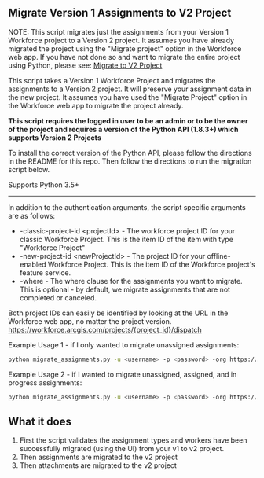 ## Migrate Version 1 Assignments to V2 Project

NOTE: This script migrates just the assignments from your Version 1 Workforce project to a Version 2 project. 
It assumes you have already migrated the project using the "Migrate project" option in the Workforce web app.
If you have not done so and want to migrate the entire project using Python, please see:
[Migrate to V2 Project](readmes/migrate_to_v2.md)

This script takes a Version 1 Workforce Project and migrates the assignments to a Version 2 project. It will preserve your assignment data in the new project. 
It assumes you have used the "Migrate Project" option in the Workforce web app to migrate the project already. 

**This script requires the logged in user to be an admin or to be the owner of the project and requires a version of the Python API (1.8.3+) which supports Version 2 Projects**

To install the correct version of the Python API, please follow the directions in the README for this repo. Then follow the directions to run the migration script below.

Supports Python 3.5+

----

In addition to the authentication arguments, the script specific arguments are as follows:

- -classic-project-id \<projectId\> - The workforce project ID for your classic Workforce Project. This is the item ID of the item with type "Workforce Project"
- -new-project-id \<newProjectId\> - The project ID for your offline-enabled Workforce Project. This is the item ID of the Workforce project's feature service.
- -where - The where clause for the assignments you want to migrate. This is optional - by default, we migrate assignments that are not completed or canceled.

Both project IDs can easily be identified by looking at the URL in the Workforce web app, no matter the project version.
https://workforce.arcgis.com/projects/{project_id}/dispatch

Example Usage 1 - if I only wanted to migrate unassigned assignments:
```bash
python migrate_assignments.py -u <username> -p <password> -org https://<org>.maps.arcgis.com -classic-project-id <project-item-id> -new-project-id <new-project-fs-item-id> -where "status=0"
```

Example Usage 2 - if I wanted to migrate unassigned, assigned, and in progress assignments:
```bash
python migrate_assignments.py -u <username> -p <password> -org https://<org>.maps.arcgis.com -classic-project-id <project-item-id> -new-project-id <new-project-fs-item-id> -where "status IN (0, 1, 2)"
```

## What it does

 1. First the script validates the assignment types and workers have been successfully migrated (using the UI) from your v1 to v2 project.
 2. Then assignments are migrated to the v2 project
 3. Then attachments are migrated to the v2 project
 
 
